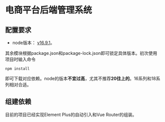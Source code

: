 # 电商平台后端管理系统

## 配置要求

- node版本： [v16.9.1](https://nodejs.org/dist/v16.9.1/)。

其余模块根据package.json和package-lock.json即可锁定具体版本。初次使用项目时输入命令

```shell
npm install
```

即可下载对应依赖。node的版本**不宜过高**，尤其不推荐**20往上的**。16系列和18系列相对合适。

## 组建依赖

目前的项目已经实现Element Plus的自动引入和Vue Router的组装。
